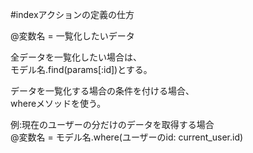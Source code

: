 #indexアクションの定義の仕方

@変数名 = 一覧化したいデータ<br>

全データを一覧化したい場合は、<br>
モデル名.find(params[:id])とする。<br>

データを一覧化する場合の条件を付ける場合、<br>
whereメソッドを使う。<br>

例:現在のユーザーの分だけのデータを取得する場合<br>
@変数名 = モデル名.where(ユーザーのid: current_user.id)
